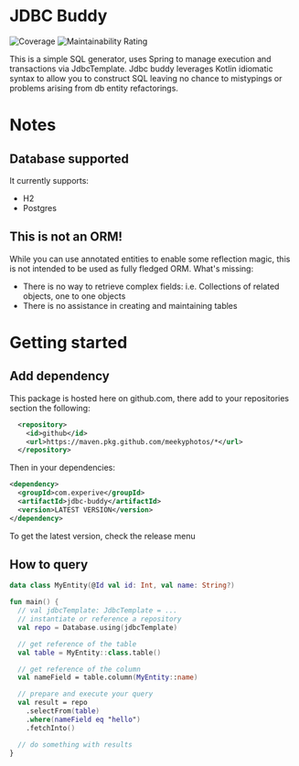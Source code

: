 # JDBC Buddy

![Coverage](https://sonar.experive.com/api/project_badges/measure?project=meekyphotos_jdbc-buddy&metric=coverage)
![Maintainability Rating](https://sonar.experive.com/api/project_badges/measure?project=meekyphotos_jdbc-buddy&metric=sqale_rating)

This is a simple SQL generator, uses Spring to manage execution and transactions via JdbcTemplate. Jdbc buddy leverages Kotlin idiomatic syntax to allow you to construct SQL leaving no chance to mistypings or problems arising from db entity
refactorings.

# Notes

## Database supported

It currently supports:

- H2
- Postgres

## This is not an ORM!

While you can use annotated entities to enable some reflection magic, this is not intended to be used as fully fledged ORM. What's missing:

- There is no way to retrieve complex fields: i.e. Collections of related objects, one to one objects
- There is no assistance in creating and maintaining tables

# Getting started

## Add dependency
This package is hosted here on github.com, there add to your repositories section the following:
```xml
  <repository>
    <id>github</id>
    <url>https://maven.pkg.github.com/meekyphotos/*</url>
  </repository>
```
Then in your dependencies:

```xml
<dependency>
  <groupId>com.experive</groupId>
  <artifactId>jdbc-buddy</artifactId>
  <version>LATEST VERSION</version>
</dependency>
```
To get the latest version, check the release menu

## How to query

```kotlin
data class MyEntity(@Id val id: Int, val name: String?)

fun main() {
  // val jdbcTemplate: JdbcTemplate = ...
  // instantiate or reference a repository
  val repo = Database.using(jdbcTemplate)

  // get reference of the table
  val table = MyEntity::class.table()

  // get reference of the column
  val nameField = table.column(MyEntity::name)

  // prepare and execute your query
  val result = repo
    .selectFrom(table)
    .where(nameField eq "hello")
    .fetchInto()

  // do something with results
}

```


